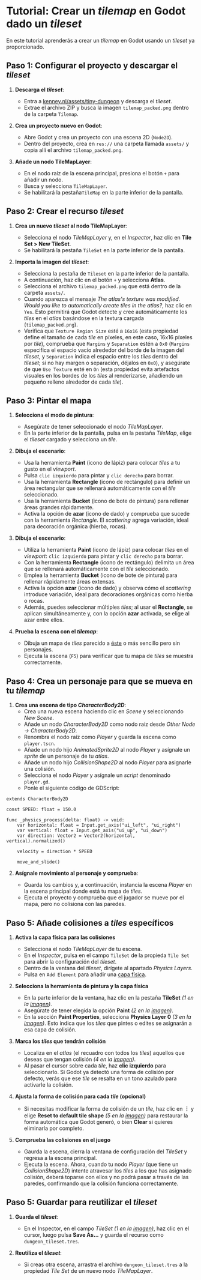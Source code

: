 # Tutorial: Crear un _tilemap_ en Godot dado un _tileset_

En este tutorial aprenderás a crear un _tilemap_ en Godot usando un _tileset_ ya proporcionado.

## Paso 1: Configurar el proyecto y descargar el _tileset_

1. **Descarga el _tileset_**:
   - Entra a [kenney.nl/assets/tiny-dungeon][T01] y descarga el _tileset_.
   - Extrae el archivo ZIP y busca la imagen `tilemap_packed.png` dentro de la carpeta `Tilemap`.

2. **Crea un proyecto nuevo en Godot**:
   - Abre Godot y crea un proyecto con una escena 2D (`Node2D`).
   - Dentro del proyecto, crea en `res://` una carpeta llamada `assets/` y copia allí el archivo `tilemap_packed.png`.

3. **Añade un nodo TileMapLayer**:
   - En el nodo raíz de la escena principal, presiona el botón `+` para añadir un nodo.
   - Busca y selecciona `TileMapLayer`.
   - Se habilitará la pestaña`TileMap` en la parte inferior de la pantalla.

## Paso 2: Crear el recurso _tileset_

1. **Crea un nuevo _tileset_ al nodo TileMapLayer**:
   - Selecciona el nodo _TileMapLayer_ y, en el *Inspector*, haz clic en **Tile Set > New TileSet**.
   - Se habilitará la pestaña `TileSet` en la parte inferior de la pantalla.

2. **Importa la imagen del _tileset_**:
   - Selecciona la pestaña de `Tileset` en la parte inferior de la pantalla.
   - A continuación, haz clic en el botón `+` y selecciona **Atlas**.
   - Selecciona el archivo `tilemap_packed.png` que está dentro de la carpeta `assets/`.
   - Cuando aparezca el mensaje _The atlas's texture was modified. Would you like to automatically create tiles in the atlas?_, haz clic en `Yes`. Esto permitirá que Godot detecte y cree automáticamente los _tiles_ en el _atlas_ basándose en la textura cargada (`tilemap_packed.png`).
   - Verifica que `Texture Region Size` esté a `16x16` (esta propiedad define el tamaño de cada _tile_ en píxeles, en este caso, 16x16 píxeles por _tile_), comprueba que `Margins` y `Separation` estén a `0x0` (`Margins` especifica el espacio vacío alrededor del borde de la imagen del _tileset_, y `Separation` indica el espacio entre los _tiles_ dentro del _tileset_; si no hay margen o separación, déjalos en `0x0`), y asegúrate de que `Use Texture` esté en `On` (esta propiedad evita artefactos visuales en los bordes de los _tiles_ al renderizarse, añadiendo un pequeño relleno alrededor de cada _tile_).

## Paso 3: Pintar el mapa

1. **Selecciona el modo de pintura**:
   - Asegúrate de tener seleccionado el nodo _TileMapLayer_.
   - En la parte inferior de la pantalla, pulsa en la pestaña _TileMap_, elige el _tileset_ cargado y selecciona un _tile_.

2. **Dibuja el escenario**:
   - Usa la herramienta **Paint** (icono de lápiz) para colocar _tiles_ a tu gusto en el _viewport_.
   - Pulsa `clic izquierdo` para pintar y `clic derecho` para borrar.
   - Usa la herramienta **Rectangle** (icono de rectángulo) para definir un área rectangular que se rellenará automáticamente con el _tile_ seleccionado.
   - Usa la herramienta **Bucket** (icono de bote de pintura) para rellenar áreas grandes rápidamente.
   - Activa la opción de **azar** (icono de dado) y comprueba que sucede con la herramienta _Rectangle_. El _scattering_ agrega variación, ideal para decoración orgánica (hierba, rocas).

2. **Dibuja el escenario**:
   - Utiliza la herramienta **Paint** (icono de lápiz) para colocar _tiles_ en el _viewport_: `clic izquierdo` para pintar y `clic derecho` para borrar.
   - Con la herramienta **Rectangle** (icono de rectángulo) delimita un área que se rellenará automáticamente con el _tile_ seleccionado.
   - Emplea la herramienta **Bucket** (icono de bote de pintura) para rellenar rápidamente áreas extensas.
   - Activa la opción **azar** (icono de dado) y observa cómo el _scattering_ introduce variación, ideal para decoraciones orgánicas como hierba o rocas.
   - Además, puedes seleccionar múltiples _tiles_; al usar el **Rectangle**, se aplican simultáneamente y, con la opción **azar** activada, se elige al azar entre ellos.

3. **Prueba la escena con el _tilemap_**:
   - Dibuja un mapa de _tiles_ parecido a [éste][T02] o más sencillo pero sin personajes.
   - Ejecuta la escena (`F5`) para verificar que tu mapa de _tiles_ se muestra correctamente.

## Paso 4: Crea un personaje para que se mueva en tu _tilemap_

1. **Crea una escena de tipo _CharacterBody2D_**:
   - Crea una nueva escena haciendo clic en _Scene_ y seleccionando _New Scene_.  
   - Añade un nodo _CharacterBody2D_ como nodo raíz desde _Other Node → CharacterBody2D_.  
   - Renombra el nodo raíz como _Player_ y guarda la escena como `player.tscn`.  
   - Añade un nodo hijo _AnimatedSprite2D_ al nodo _Player_ y asígnale un _sprite_ de un personaje de tu _atlas_.  
   - Añade un nodo hijo _CollisionShape2D_ al nodo _Player_ para asignarle una colisión.
   - Selecciona el nodo _Player_ y asígnale un _script_ denominado `player.gd`.
   - Ponle el siguiente código de GDScript:

```gdscript
extends CharacterBody2D

const SPEED: float = 150.0

func _physics_process(delta: float) -> void:
    var horizontal: float = Input.get_axis("ui_left", "ui_right")
    var vertical: float = Input.get_axis("ui_up", "ui_down")
    var direction: Vector2 = Vector2(horizontal, vertical).normalized()

    velocity = direction * SPEED

    move_and_slide()
```

2. **Asígnale movimiento al personaje y comprueba**:

   - Guarda los cambios y, a continuación, instancia la escena _Player_ en la escena principal donde está tu mapa de _tiles_.
   - Ejecuta el proyecto y comprueba que el jugador se mueve por el mapa, pero no colisiona con las paredes.  

## Paso 5: Añade colisiones a _tiles_ específicos

1. **Activa la capa física para las colisiones**
   - Selecciona el nodo _TileMapLayer_ de tu escena.
   - En el *Inspector*, pulsa en el campo `TileSet` de la propieda `Tile Set` para abrir la configuración del _tileset_.
   - Dentro de la ventana del _tileset_, dirígete al apartado _Physics Layers_.
   - Pulsa en `Add Element` para añadir una [capa física][T03].

2. **Selecciona la herramienta de pintura y la capa física**  
   - En la parte inferior de la ventana, haz clic en la pestaña **TileSet** *(1 en la [imagen][T04])*.  
   - Asegúrate de tener elegida la opción **Paint** *(2 en la [imagen][T04])*.  
   - En la sección **Paint Properties**, selecciona **Physics Layer 0** *(3 en la [imagen][T04])*. Esto indica que los _tiles_ que pintes o edites se asignarán a esa capa de colisión.  

3. **Marca los _tiles_ que tendrán colisión**  
   - Localiza en el _atlas_ (el recuadro con todos los _tiles_) aquellos que deseas que tengan colisión *(4 en la [imagen][T04])*.  
   - Al pasar el cursor sobre cada _tile_, haz **clic izquierdo** para seleccionarlo. Si Godot ya detectó una forma de colisión por defecto, verás que ese _tile_ se resalta en un tono azulado para activarle la colisión.  

4. **Ajusta la forma de colisión para cada _tile_ (opcional)**  
   - Si necesitas modificar la forma de colisión de un _tile_, haz clic en **︙** y elige **Reset to default tile shape** *(5 en la [imagen][T04])* para restaurar la forma automática que Godot generó, o bien **Clear** si quieres eliminarla por completo.  

5. **Comprueba las colisiones en el juego**  
   - Gaurda la escena, cierra la ventana de configuración del _TileSet_ y regresa a la escena principal.  
   - Ejecuta la escena. Ahora, cuando tu nodo _Player_ (que tiene un _CollisionShape2D_) intente atravesar los _tiles_ a los que has asignado colisión, deberá toparse con ellos y no podrá pasar a través de las paredes, confirmando que la colisión funciona correctamente.  

## Paso 5: Guardar para reutilizar el _tileset_

1. **Guarda el _tileset_**:
   - En el Inspector, en el campo _TileSet_ *(1 en la [imagen][T03])*, haz clic en el cursor, luego pulsa **Save As...**  y guarda el recurso como `dungeon_tileset.tres`.

2. **Reutiliza el _tileset_**:
   - Si creas otra escena, arrastra el archivo `dungeon_tileset.tres` a la propiedad _Tile Set_ de un nuevo nodo _TileMapLayer_.

[T01]: https://kenney.nl/assets/tiny-dungeon
[T02]: https://kenney.nl/media/pages/assets/tiny-dungeon/331078e148-1674742412/sample.png
[T03]: https://raw.githubusercontent.com/milq/milq.github.io/refs/heads/master/cursos/pria/src/godot/tutoriales/tutorial_crear_tilemap_1.png
[T04]: https://raw.githubusercontent.com/milq/milq.github.io/refs/heads/master/cursos/pria/src/godot/tutoriales/tutorial_crear_tilemap_2.png
